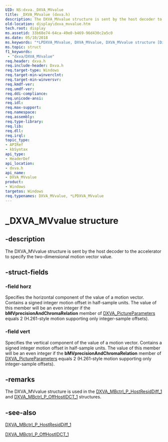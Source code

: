 ```yaml
---
UID: NS:dxva._DXVA_MVvalue
title: _DXVA_MVvalue (dxva.h)
description: The DXVA_MVvalue structure is sent by the host decoder to the accelerator to specify the two-dimensional motion vector value.
old-location: display\dxva_mvvalue.htm
tech.root: display
ms.assetid: 33b68e74-64ca-49e0-b469-96d430c2a5c0
ms.date: 05/10/2018
ms.keywords: "*LPDXVA_MVvalue, DXVA_MVvalue, DXVA_MVvalue structure [Display Devices], LPDXVA_MVvalue, LPDXVA_MVvalue structure pointer [Display Devices], _DXVA_MVvalue, display.dxva_mvvalue, dxva/DXVA_MVvalue, dxva/LPDXVA_MVvalue, dxvaref_4eeb8072-1676-479e-b92c-05d8ba9c4586.xml"
ms.topic: struct
f1_keywords:
 - "dxva/DXVA_MVvalue"
req.header: dxva.h
req.include-header: Dxva.h
req.target-type: Windows
req.target-min-winverclnt: 
req.target-min-winversvr: 
req.kmdf-ver: 
req.umdf-ver: 
req.ddi-compliance: 
req.unicode-ansi: 
req.idl: 
req.max-support: 
req.namespace: 
req.assembly: 
req.type-library: 
req.lib: 
req.dll: 
req.irql: 
topic_type:
- APIRef
- kbSyntax
api_type:
- HeaderDef
api_location:
- dxva.h
api_name:
- DXVA_MVvalue
product:
- Windows
targetos: Windows
req.typenames: DXVA_MVvalue, *LPDXVA_MVvalue
---
```


# _DXVA_MVvalue structure


## -description


The DXVA_MVvalue structure is sent by the host decoder to the accelerator to specify the two-dimensional motion vector value.


## -struct-fields




### -field horz

Specifies the horizontal component of the value of a motion vector. Contains a signed integer motion offset in half-sample units. The value of this member will be an even integer if the <b>bMVprecisionAndChromaRelation</b> member of <a href="https://docs.microsoft.com/windows-hardware/drivers/ddi/dxva/ns-dxva-_dxva_pictureparameters">DXVA_PictureParameters</a> equals 2 (H.261-style motion supporting only integer-sample offsets).


### -field vert

Specifies the vertical component of the value of a motion vector. Contains a signed integer motion offset in half-sample units. The value of this member will be an even integer if the <b>bMVprecisionAndChromaRelation</b> member of <a href="https://docs.microsoft.com/windows-hardware/drivers/ddi/dxva/ns-dxva-_dxva_pictureparameters">DXVA_PictureParameters</a> equals 2 (H.261-style motion supporting only integer-sample offsets).


## -remarks



The DXVA_MVvalue structure is used in the <a href="https://docs.microsoft.com/windows-hardware/drivers/ddi/dxva/ns-dxva-_dxva_mbctrl_p_hostresiddiff_1">DXVA_MBctrl_P_HostResidDiff_1</a> and <a href="https://docs.microsoft.com/windows-hardware/drivers/ddi/dxva/ns-dxva-_dxva_mbctrl_p_offhostidct_1">DXVA_MBctrl_P_OffHostIDCT_1</a> structures.




## -see-also




<a href="https://docs.microsoft.com/windows-hardware/drivers/ddi/dxva/ns-dxva-_dxva_mbctrl_p_hostresiddiff_1">DXVA_MBctrl_P_HostResidDiff_1</a>



<a href="https://docs.microsoft.com/windows-hardware/drivers/ddi/dxva/ns-dxva-_dxva_mbctrl_p_offhostidct_1">DXVA_MBctrl_P_OffHostIDCT_1</a>
 

 

